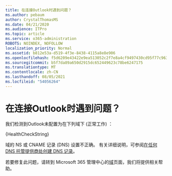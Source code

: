 ```yaml
---
title: 在连接Outlook时遇到问题？
ms.author: pebaum
author: CrystalThomasMS
ms.date: 04/21/2020
ms.audience: ITPro
ms.topic: article
ms.service: o365-administration
ROBOTS: NOINDEX, NOFOLLOW
localization_priority: Normal
ms.assetid: b812e53a-d519-4f3e-8438-4115a8e8e906
ms.openlocfilehash: f5d6209e43422e9ea513052c2f7e8a4cf9497430cd95f77c9636a8b6dd03844c
ms.sourcegitcommit: b5f7da89a650d2915dc652449623c78be6247175
ms.translationtype: MT
ms.contentlocale: zh-CN
ms.lasthandoff: 08/05/2021
ms.locfileid: "54056264"
---
```

# <a name="having-issues-getting-outlook-to-connect"></a>在连接Outlook时遇到问题？

我们检测到Outlook未配置为在下列域下 (正常工作) ：
  
{HealthCheckString}
  
域的 NS 或 CNAME 记录 (DNS) 设置不正确。 有关详细说明，可参阅[在任何 DNS 托管提供商处创建 DNS 记录](https://docs.microsoft.com/microsoft-365/admin/get-help-with-domains/create-dns-records-at-any-dns-hosting-provider)。 
  
若要修复此问题，请转到 Microsoft 365 管理中心的[域](https://admin.microsoft.com/adminportal/home#/Domains)页面，我们将提供相关帮助。 

  

